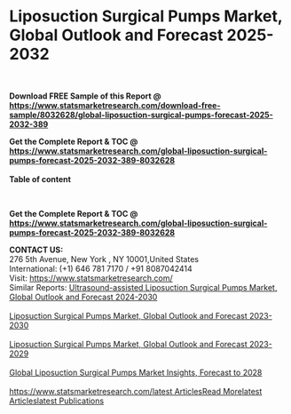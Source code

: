 <h1>Liposuction Surgical Pumps Market, Global Outlook and Forecast 2025-2032</h1><br/><p><strong>Download FREE Sample of this Report @ <a href="https://www.statsmarketresearch.com/download-free-sample/8032628/global-liposuction-surgical-pumps-forecast-2025-2032-389">https://www.statsmarketresearch.com/download-free-sample/8032628/global-liposuction-surgical-pumps-forecast-2025-2032-389</a></strong></p><div><b>Get the Complete Report & TOC @ <a href="https://www.statsmarketresearch.com/global-liposuction-surgical-pumps-forecast-2025-2032-389-8032628">https://www.statsmarketresearch.com/global-liposuction-surgical-pumps-forecast-2025-2032-389-8032628</a></b></div><br><b>Table of content</b><p><br><div><b>Get the Complete Report & TOC @ <a href="https://www.statsmarketresearch.com/global-liposuction-surgical-pumps-forecast-2025-2032-389-8032628">https://www.statsmarketresearch.com/global-liposuction-surgical-pumps-forecast-2025-2032-389-8032628</a></b></div></p> <b>CONTACT US:</b><br>276 5th Avenue, New York , NY 10001,United States<br>International: (+1) 646 781 7170 / +91 8087042414<br>Visit: <a href="https://www.statsmarketresearch.com/">https://www.statsmarketresearch.com/</a><br>Similar Reports: <a href="https://www.statsmarketresearch.com/global-liposuction-surgical-pumps-forecast-2025-2032-389-8032628">Ultrasound-assisted Liposuction Surgical Pumps Market, Global Outlook and Forecast 2024-2030</a><br/><br/><a href="https://www.statsmarketresearch.com/global-liposuction-surgical-pumps-forecast-2025-2032-389-8032628">Liposuction Surgical Pumps Market, Global Outlook and Forecast 2023-2030</a><br/><br/><a href="https://www.statsmarketresearch.com/global-liposuction-surgical-pumps-forecast-2025-2032-389-8032628">Liposuction Surgical Pumps Market, Global Outlook and Forecast 2023-2029</a><br/><br/><a href="https://www.statsmarketresearch.com/global-liposuction-surgical-pumps-forecast-2025-2032-389-8032628">Global Liposuction Surgical Pumps Market Insights, Forecast to 2028</a><br/><br/><a href="https://gyeongbokgung.com">https://www.statsmarketresearch.com/</a><a href="https://hallyeomaritime.com">latest Articles</a><a href="https://jingwansa.com">Read More</a><a href=https://nguoiviet.jp/">latest Articles</a><a href="https://www.intelmarketresearch.com/">latest Publications</a>